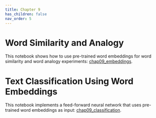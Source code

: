 ```yaml
---
title: Chapter 9
has_children: false
nav_order: 5
---
```


# Word Similarity and Analogy

This notebook shows how to use pre-trained word embeddings for word similarity and word analogy experiments: [chap09_embeddings](https://github.com/clulab/gentlenlp/blob/main/notebooks/chap09_embeddings.ipynb).

# Text Classification Using Word Embeddings

This notebook implements a feed-forward neural network that uses pre-trained word embeddings as input: [chap09_classification](https://github.com/clulab/gentlenlp/blob/main/notebooks/chap09_classification.ipynb).



